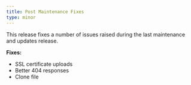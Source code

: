 ```yaml
---
title: Post Maintenance Fixes
type: minor
---
```



This release fixes a number of issues raised during the last maintenance and updates release.

**Fixes:**

* SSL certificate uploads
* Better 404 responses
* Clone file